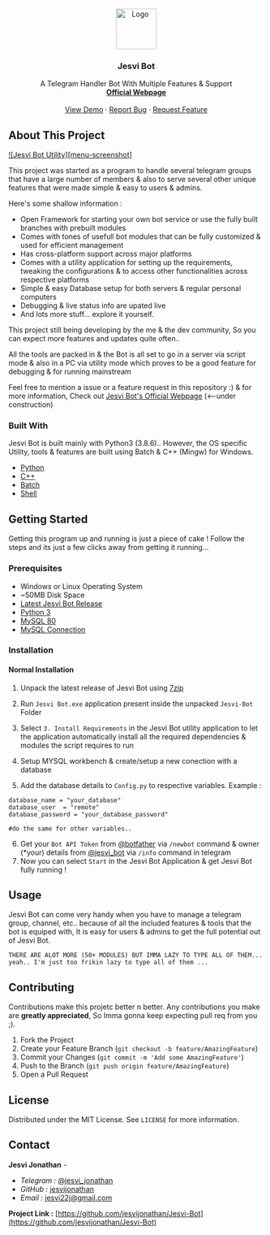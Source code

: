 <!-- PROJECT LOGO -->
<br />
<p align="center">
  <a href="https://jesvijonathan.github.io/jesvijonathan/">
    <img src="tg_bot/common/res/icon.ico" alt="Logo" width="80" height="80">
  </a>

  <h3 align="center">Jesvi Bot</h3>

  <p align="center">
    A Telegram Handler Bot With Multiple Features & Support
    <br />
    <a href="https://jesvijonathan.github.io/jesvijonathan/"><strong>Official Webpage</strong></a>
    <br />
    <br />
    <a href="https://github.com/jesvijonathan/Jesvi-Bot">View Demo</a>
    ·
    <a href="https://github.com/jesvijonathan/Jesvi-Bot/issues">Report Bug</a>
    ·
    <a href="https://github.com/jesvijonathan/Jesvi-Bot/issues">Request Feature</a>
  </p>
</p>



<!-- TABLE OF CONTENTS 
## Table of Contents

- [About This Project](#about-this-project)
  - [Built With](#built-with)
- [Getting Started](#getting-started)
  - [Prerequisites](#prerequisites)
  - [Installation](#installation)
    - [Normal Installation](#normal-installation)
- [Usage](#usage)
- [Contributing](#contributing)
- [License](#license)
- [Contact](#contact)



<!-- ABOUT THE PROJECT -->
## About This Project

[![Jesvi Bot Utility][menu-screenshot]](https://example.com)

This project was started as a program to handle several telegram groups that have a large number of members & also to serve several other unique features that were made simple & easy to users & admins.

Here's some shallow information :
* Open Framework for starting your own bot service or use the fully built branches with prebuilt modules
* Comes with tones of usefull bot modules that can be fully customized & used for efficient management
* Has cross-platform support across major platforms
* Comes with a utility application for setting up the requirements, tweaking the configurations & to access other functionalities across respective platforms
* Simple & easy Database setup for both servers & regular personal computers
* Debugging & live status info are upated live
* And lots more stuff... explore it yourself.

This project still being developing by the me & the dev community, So you can expect more features and updates quite often..

All the tools are packed in & the Bot is all set to go in a server via script mode & also in a PC via utility mode which proves to be a good feature for debugging & for running mainstream

Feel free to mention a issue or a feature request in this repository :)
& for more information, Check out [Jesvi Bot's Official Webpage](https://jesvijonathan.github.io/jesvijonathan/) (<--under construction)

### Built With
Jesvi Bot is built mainly with Python3 (3.8.6).. However, the OS specific Utility, tools & features are built using Batch & C++ (Mingw) for Windows.

* [Python](https://www.python.org/)
* [C++](http://www.mingw.org/)
* [Batch](https://docs.microsoft.com/en-us/windows-server/administration/windows-commands/windows-commands)
* [Shell](https://www.shellscript.sh/)


<!-- GETTING STARTED -->
## Getting Started

Getting this program up and running is just a piece of cake ! Follow the steps and its just a few clicks away from getting it running...

### Prerequisites

* Windows or Linux Operating System
* ~50MB Disk Space
* [Latest Jesvi Bot Release](https://github.com/jesvijonathan/Jesvi-Bot/releases)
* [Python 3](https://www.python.org/)
* [MySQL 80](https://www.mysql.com/)
* [MySQL Connection](https://dev.mysql.com/doc/workbench/en/wb-getting-started-tutorial-create-connection.html)

### Installation

#### Normal Installation

1. Unpack the latest release of Jesvi Bot using [7zip](www.7zip.com)

2. Run `Jesvi Bot.exe` application present inside the unpacked `Jesvi-Bot` Folder

3. Select `3. Install Requirements` in the Jesvi Bot utility application to let the application automatically install all the required dependencies & modules the script requires to run

4. Setup MYSQL workbench & create/setup a new conection with a database

5. Add the database details to `Config.py` to respective variables. Example :

```bot_username = "your_bot_username"
database_name = "your_database"
database_user  = "remote"
database_password = "your_database_password"

#do the same for other variables..
```

6. Get your `Bot API Token` from [@botfather](https://telegram.me/botfather) via `/newbot` command & owner (*your) details from [@jesvi_bot](https://telegram.me/jesvi_bot) via `/info` command in telegram
2. Now you can select `Start` in the Jesvi Bot Application & get Jesvi Bot fully running !


<!-- USAGE EXAMPLES -->
## Usage
Jesvi Bot can come very handy when you have to manage a telegram group, channel, etc.. because of all the included features & tools that the bot is equiped with, It is easy for users & admins to get the full potential out of Jesvi Bot.
```
THERE ARE ALOT MORE (50+ MODULES) BUT IMMA LAZY TO TYPE ALL OF THEM...
yeah.. I'm just too frikin lazy to type all of them ...
```
<!-- CONTRIBUTING -->
## Contributing

Contributions make this projetc better n better. Any contributions you make are **greatly appreciated**, So Imma gonna keep expecting pull req from you ;).

1. Fork the Project
2. Create your Feature Branch (`git checkout -b feature/AmazingFeature`)
3. Commit your Changes (`git commit -m 'Add some AmazingFeature'`)
4. Push to the Branch (`git push origin feature/AmazingFeature`)
5. Open a Pull Request



<!-- LICENSE -->
## License

Distributed under the MIT License. See `LICENSE` for more information.



<!-- CONTACT -->
## Contact

**Jesvi Jonathan** - 

* *Telegram :* [@jesvi_jonathan](https://twitter.com/your_username)
* *GitHub :* [jesvijonathan](https://github.com/jesvijonathan/Jesvi-Bot)
* *Email :*  jesvi22j@gmail.com

**Project Link :** [https://github.com/jesvijonathan/Jesvi-Bot](https://github.com/jesvijonathan/Jesvi-Bot)
